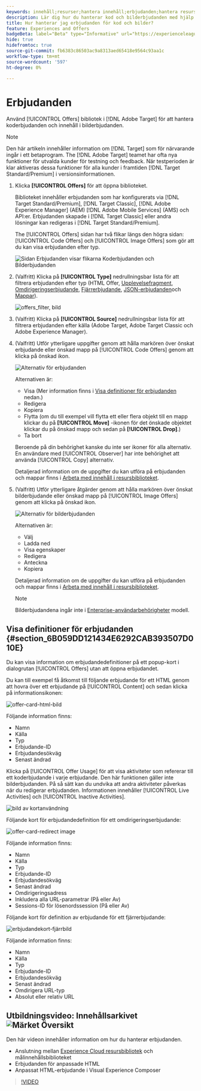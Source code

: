 ```yaml
---
keywords: innehåll;resurser;hantera innehåll;erbjudanden;hantera resurser;ange markeringsläge;markeringsläge
description: Lär dig hur du hanterar kod och bilderbjudanden med hjälp av Erbjudandebiblioteket.
title: Hur hanterar jag erbjudanden för kod och bilder?
feature: Experiences and Offers
badgeBeta: label="Beta" type="Informative" url="https://experienceleague.adobe.com/docs/target/using/introduction/intro.html#beta newtab=true" tooltip="Vad är Beta-funktioner i [!DNL Adobe Target]."
hide: true
hidefromtoc: true
source-git-commit: fb6383c86503ac9a8313aed65418e9564c93aa1c
workflow-type: tm+mt
source-wordcount: '597'
ht-degree: 0%

---
```


# Erbjudanden

Använd [!UICONTROL Offers] bibliotek i [!DNL Adobe Target] för att hantera koderbjudanden och innehåll i bilderbjudanden.

>[!NOTE]
>
>Den här artikeln innehåller information om [!DNL Target] som för närvarande ingår i ett betaprogram. The [!DNL Adobe Target] teamet har ofta nya funktioner för utvalda kunder för testning och feedback. När testperioden är klar aktiveras dessa funktioner för alla kunder i framtiden [!DNL Target Standard/Premium] i versionsinformationen.

1. Klicka **[!UICONTROL Offers]** för att öppna biblioteket.

   Biblioteket innehåller erbjudanden som har konfigurerats via [!DNL Target Standard/Premium], [!DNL Target Classic], [!DNL Adobe Experience Manager] (AEM) [!DNL Adobe Mobile Services] (AMS) och API:er. Erbjudanden skapade i [!DNL Target Classic] eller andra lösningar kan redigeras i [!DNL Target Standard/Premium].

   The [!UICONTROL Offers] sidan har två flikar längs den högra sidan: [!UICONTROL Code Offers] och [!UICONTROL Image Offers] som gör att du kan visa erbjudanden efter typ.

   ![Sidan Erbjudanden visar flikarna Koderbjudanden och Bilderbjudanden](/help/main/c-experiences/c-manage-content/assets/offers-page.png)

1. (Valfritt) Klicka på **[!UICONTROL Type]** nedrullningsbar lista för att filtrera erbjudanden efter typ (HTML Offer, [Upplevelsefragment](/help/main/c-experiences/c-manage-content/aem-experience-fragments.md), [Omdirigeringserbjudande](/help/main/c-experiences/c-manage-content/offer-redirect.md), [Fjärrerbjudande](/help/main/c-experiences/c-manage-content/about-remote-offers.md), [JSON-erbjudanden](/help/main/c-experiences/c-manage-content/create-json-offer.md)och [Mappar](/help/main/c-experiences/c-manage-content/create-content-folder.md)).

   ![offers_filter, bild](assets/offers_filter.png)

1. (Valfritt) Klicka på **[!UICONTROL Source]** nedrullningsbar lista för att filtrera erbjudanden efter källa (Adobe Target, Adobe Target Classic och Adobe Experience Manager).

1. (Valfritt) Utför ytterligare uppgifter genom att hålla markören över önskat erbjudande eller önskad mapp på [!UICONTROL Code Offers] genom att klicka på önskad ikon.

   ![Alternativ för erbjudanden](assets/offer-picker-large.png)

   Alternativen är:

   * Visa (Mer information finns i [Visa definitioner för erbjudanden](#section_6B059DD121434E6292CAB393507D010E) nedan.)
   * Redigera
   * Kopiera
   * Flytta (om du till exempel vill flytta ett eller flera objekt till en mapp klickar du på **[!UICONTROL Move]** -ikonen för det önskade objektet klickar du på önskad mapp och sedan på **[!UICONTROL Drop]**.)
   * Ta bort

   Beroende på din behörighet kanske du inte ser ikoner för alla alternativ. En användare med [!UICONTROL Observer] har inte behörighet att använda [!UICONTROL Copy] alternativ.

   Detaljerad information om de uppgifter du kan utföra på erbjudanden och mappar finns i [Arbeta med innehåll i resursbiblioteket](/help/main/c-experiences/c-manage-content/assets-working.md).

1. (Valfritt) Utför ytterligare åtgärder genom att hålla markören över önskat bilderbjudande eller önskad mapp på [!UICONTROL Image Offers] genom att klicka på önskad ikon.

   ![Alternativ för bilderbjudanden](/help/main/c-experiences/c-manage-content/assets/image-offers-icons.png)

   Alternativen är:

   * Välj
   * Ladda ned
   * Visa egenskaper
   * Redigera
   * Anteckna
   * Kopiera

   Detaljerad information om de uppgifter du kan utföra på erbjudanden och mappar finns i [Arbeta med innehåll i resursbiblioteket](/help/main/c-experiences/c-manage-content/assets-working.md).

   >[!NOTE]
   >
   >Bilderbjudandena ingår inte i [Enterprise-användarbehörigheter](/help/main/administrating-target/c-user-management/property-channel/property-channel.md) modell.


## Visa definitioner för erbjudanden {#section_6B059DD121434E6292CAB393507D010E}

Du kan visa information om erbjudandedefinitioner på ett popup-kort i dialogrutan [!UICONTROL Offers] utan att öppna erbjudandet.

Du kan till exempel få åtkomst till följande erbjudande för ett HTML genom att hovra över ett erbjudande på [!UICONTROL Content] och sedan klicka på informationsikonen:

![offer-card-html-bild](assets/offer-card-html.png)

Följande information finns:

* Namn
* Källa
* Typ
* Erbjudande-ID
* Erbjudandesökväg
* Senast ändrad

Klicka på [!UICONTROL Offer Usage] för att visa aktiviteter som refererar till ett koderbjudande i varje erbjudande. Den här funktionen gäller inte bilderbjudanden. På så sätt kan du undvika att andra aktiviteter påverkas när du redigerar erbjudanden. Informationen innehåller [!UICONTROL Live Activities] och [!UICONTROL Inactive Activities].

![bild av kortanvändning](assets/offer-card-usage.png)

Följande kort för erbjudandedefinition för ett omdirigeringserbjudande:

![offer-card-redirect image](assets/offer-card-redirect.png)

Följande information finns:

* Namn
* Källa
* Typ
* Erbjudande-ID
* Erbjudandesökväg
* Senast ändrad
* Omdirigeringsadress
* Inkludera alla URL-parametrar (På eller Av)
* Sessions-ID för lösenordssession (På eller Av)

Följande kort för definition av erbjudande för ett fjärrerbjudande:

![erbjudandekort-fjärrbild](assets/offer-card-remote.png)

Följande information finns:

* Namn
* Källa
* Typ
* Erbjudande-ID
* Erbjudandesökväg
* Senast ändrad
* Omdirigera URL-typ
* Absolut eller relativ URL

## Utbildningsvideo: Innehållsarkivet ![Märket Översikt](/help/main/assets/overview.png)

Den här videon innehåller information om hur du hanterar erbjudanden.

* Anslutning mellan [Experience Cloud resursbibliotek](https://experienceleague.adobe.com/docs/core-services/interface/assets/creative-cloud.html) och målinnehållsbiblioteket
* Erbjudanden för anpassade HTML
* Anpassat HTML-erbjudande i Visual Experience Composer

>[!VIDEO](https://video.tv.adobe.com/v/17387)
